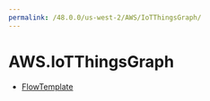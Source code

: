```yaml
---
permalink: /48.0.0/us-west-2/AWS/IoTThingsGraph/
---
```


# AWS.IoTThingsGraph



* [FlowTemplate](FlowTemplate.md)